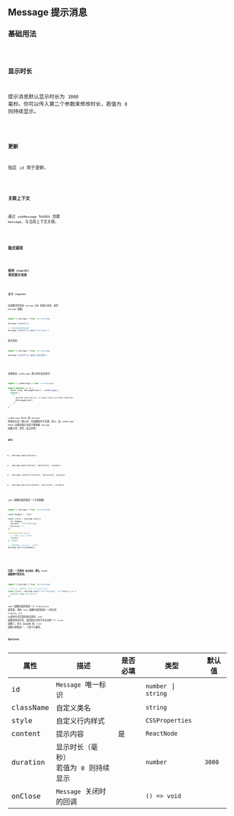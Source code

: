 ## Message 提示消息

### 基础用法

<code src="../example/basic.tsx" />

### 显示时长

提示消息默认显示时长为 `3000` 毫秒。你可以传入第二个参数来修改时长，若值为 `0` 则持续显示。

<code src="../example/duration.tsx" />

### 更新

指定 `id` 用于更新。

<code src="../example/update.tsx" />

### 关联上下文

通过 `useMessage` hooks 创建 `message`，与当前上下文关联。

<code src="../example/hook.tsx" />

### 链式调用

<code src="../example/promise.tsx" />

### 使用 `clearAll` 清空提示消息

<code src="../example/clear.tsx" />

### 关于 `clearAll`

此函数清空的是 `message 实例` 的提示消息。返回 `message` 函数。

```ts
import { message } from 'are-message'

message.clearAll()

// 使用返回值链式调用
message.clearAll().open('Callback')
```

链式调用：

```ts
import { message } from 'are-message'

message.clearAll().open('链式调用')
```

<br/>

如果使用 `useMessage` 那么你应该这样写：

```ts
import { useMessage } from 'are-message'

export default () => {
  const [msg, MessageHolder] = useMessage()
  return (
    <>
      <button onClick={() => msg.clear()}>Clear</button>
      {MessageHolder}
    </>
  )
}
```

`useMessage` Hook 和 `message` 除使用方法一致以外，内部数据并不互通。所以，由 `useMessage` Hook 创建的提示消息不能够被 `message` 函数关闭、清空，反之亦然。

### API

- `message.open(options)`

- `message.open(content, [duration], [props])`

- `message.clearAll(content, [duration], [props])`

- `message.destroy(content, [duration], [props])`

`open` 函数的返回值是一个关闭函数。

```ts
import { message } from 'are-message'

const MsgKey = 'DEMO'

const close = message.open({
  id: MsgKey,
  content: 'Info Message',
  duration: 0,
})

setTimeout(() => {
  // 调用 close 关闭它
  close()
}, 3000)

// 或者使用 `destroy` 关闭它
message.destroy(MsgKey)
```

<br/>
<br/>

**注意：一旦使用 `链式调用`，那么 `close` 函数便不受支持。**

```ts
import { message } from 'are-message'

// Error: 此时的 close 为 undefined
const close = message.open('Info Message', 0).then(() => {
  console.log('Callback')
})
```

`open` 函数的返回值是一个 `PromiseLike` 类型值，调用 `then` 函数时返回的是一个真正的 `Promise`，`Are` 以此种方式实现的链式调用，`then` 函数调用完毕后，返回值内已经不存在这样一个 `close` 函数了。所以 `链式调用` 和 `close` 函数只能取其一，二者不可兼得。

### Options

| 属性      | 描述                                        | 是否必填 | 类型                 | 默认值 |
| --------- | ------------------------------------------- | -------- | -------------------- | ------ |
| id        | `Message` 唯一标识                          |          | `number` \| `string` |        |
| className | 自定义类名                                  |          | `string`             |        |
| style     | 自定义行内样式                              |          | `CSSProperties`      |        |
| content   | 提示内容                                    | 是       | `ReactNode`          |        |
| duration  | 显示时长（毫秒）<br />若值为 `0` 则持续显示 |          | `number`             | `3000` |
| onClose   | `Message` 关闭时的回调                      |          | `() => void`         |        |
